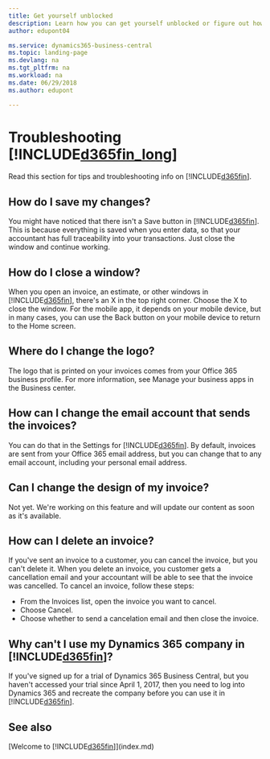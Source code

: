 ```yaml
---
title: Get yourself unblocked
description: Learn how you can get yourself unblocked or figure out how to do something.
author: edupont04

ms.service: dynamics365-business-central
ms.topic: landing-page
ms.devlang: na
ms.tgt_pltfrm: na
ms.workload: na
ms.date: 06/29/2018
ms.author: edupont

---
```

# Troubleshooting [!INCLUDE[d365fin_long](includes/d365fin_long_md.md)]
Read this section for tips and troubleshooting info on [!INCLUDE[d365fin](includes/d365fin_md.md)].

## How do I save my changes?
You might have noticed that there isn't a Save button in [!INCLUDE[d365fin](includes/d365fin_md.md)]. This is because everything is saved when you enter data, so that your accountant has full traceability into your transactions. Just close the window and continue working.  

## How do I close a window?
When you open an invoice, an estimate, or other windows in [!INCLUDE[d365fin](includes/d365fin_md.md)], there's an X in the top right corner. Choose the X to close the window. For the mobile app, it depends on your mobile device, but in many cases, you can use the Back button on your mobile device to return to the Home screen.  

## Where do I change the logo?
The logo that is printed on your invoices comes from your Office 365 business profile. For more information, see Manage your business apps in the Business center.  

## How can I change the email account that sends the invoices?
You can do that in the Settings for [!INCLUDE[d365fin](includes/d365fin_md.md)]. By default, invoices are sent from your Office 365 email address, but you can change that to any email account, including your personal email address.  

## Can I change the design of my invoice?
Not yet. We're working on this feature and will update our content as soon as it's available.  

## How can I delete an invoice?
If you've sent an invoice to a customer, you can cancel the invoice, but you can't delete it. When you delete an invoice, you customer gets a cancellation email and your accountant will be able to see that the invoice was cancelled. To cancel an invoice, follow these steps:
- From the Invoices list, open the invoice you want to cancel.  
- Choose Cancel.  
- Choose whether to send a cancelation email and then close the invoice.  

## Why can't I use my Dynamics 365 company in [!INCLUDE[d365fin](includes/d365fin_md.md)]?
If you've signed up for a trial of Dynamics 365 Business Central, but you haven't accessed your trial since April 1, 2017, then you need to log into Dynamics 365 and recreate the company before you can use it in [!INCLUDE[d365fin](includes/d365fin_md.md)].  

## See also
[Welcome to [!INCLUDE[d365fin](includes/d365fin_md.md)]](index.md)  
